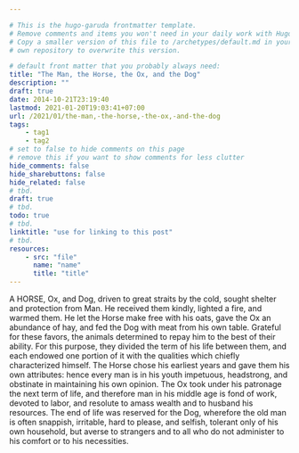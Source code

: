 ```yaml
---

# This is the hugo-garuda frontmatter template.
# Remove comments and items you won't need in your daily work with Hugo.
# Copy a smaller version of this file to /archetypes/default.md in your
# own repository to overwrite this version.

# default front matter that you probably always need:
title: "The Man, the Horse, the Ox, and the Dog"
description: ""
draft: true
date: 2014-10-21T23:19:40
lastmod: 2021-01-20T19:03:41+07:00
url: /2021/01/the-man,-the-horse,-the-ox,-and-the-dog
tags:
    - tag1
    - tag2
# set to false to hide comments on this page
# remove this if you want to show comments for less clutter
hide_comments: false
hide_sharebuttons: false
hide_related: false
# tbd.
draft: true
# tbd.
todo: true
# tbd.
linktitle: "use for linking to this post"
# tbd.
resources:
    - src: "file"
      name: "name"
      title: "title"
---
```

A HORSE, Ox, and Dog, driven to great straits by the cold, sought shelter and protection from Man. He received them kindly, lighted a fire, and warmed them. He let the Horse make free with his oats, gave the Ox an abundance of hay, and fed the Dog with meat from his own table. Grateful for these favors, the animals determined to repay him to the best of their ability. For this purpose, they divided the term of his life between them, and each endowed one portion of it with the qualities which chiefly characterized himself. The Horse chose his earliest years and gave them his own attributes: hence every man is in his youth impetuous, headstrong, and obstinate in maintaining his own opinion. The Ox took under his patronage the next term of life, and therefore man in his middle age is fond of work, devoted to labor, and resolute to amass wealth and to husband his resources. The end of life was reserved for the Dog, wherefore the old man is often snappish, irritable, hard to please, and selfish, tolerant only of his own household, but averse to strangers and to all who do not administer to his comfort or to his necessities.
